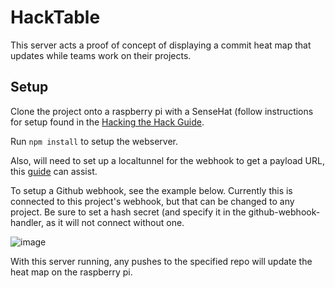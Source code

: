 # HackTable

This server acts a proof of concept of displaying a commit heat map that updates while teams work on their projects.

## Setup

Clone the project onto a raspberry pi with a SenseHat (follow instructions for setup found in the [Hacking the Hack Guide](https://github.com/augustluhrs/HackTheHack_RaspiGuide).

Run `npm install` to setup the webserver.

Also, will need to set up a localtunnel for the webhook to get a payload URL, this [guide](https://thisdavej.com/make-your-raspberry-pi-web-server-available-on-the-internet-with-node-js/) can assist.

To setup a Github webhook, see the example below. Currently this is connected to this project's webhook, but that can be changed to any project. Be sure to set a hash secret (and specify it in the github-webhook-handler, as it will not connect without one.


![image](https://user-images.githubusercontent.com/5401480/138612915-212bffc3-67cb-4cf3-a2ce-dc3c87538af4.png)

With this server running, any pushes to the specified repo will update the heat map on the raspberry pi.

